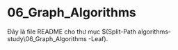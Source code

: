 # 06_Graph_Algorithms

Đây là file README cho thư mục $(Split-Path algorithms-study\06_Graph_Algorithms -Leaf).
